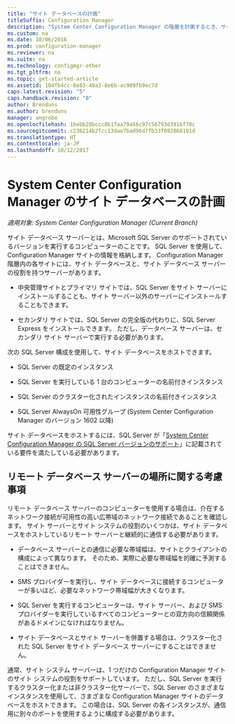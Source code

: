 ```yaml
---
title: "サイト データベースの計画"
titleSuffix: Configuration Manager
description: "System Center Configuration Manager の階層を計画するとき、サイト データベースとサイト データベース サーバーの役割を考える必要があります。"
ms.custom: na
ms.date: 10/06/2016
ms.prod: configuration-manager
ms.reviewer: na
ms.suite: na
ms.technology: configmgr-other
ms.tgt_pltfrm: na
ms.topic: get-started-article
ms.assetid: 104fb4cc-6e83-40a3-8e6b-ac909fb9ec7d
caps.latest.revision: "5"
caps.handback.revision: "0"
author: Brenduns
ms.author: brenduns
manager: angrobe
ms.openlocfilehash: 1bebb28bccc8b1faa79a56c97c56793d391bf70c
ms.sourcegitcommit: c236214b2fcc13dae7bad96d7fb33f692868191d
ms.translationtype: HT
ms.contentlocale: ja-JP
ms.lasthandoff: 10/12/2017
---
```

# <a name="plan-for-the-site-database-for-system-center-configuration-manager"></a>System Center Configuration Manager のサイト データベースの計画

*適用対象: System Center Configuration Manager (Current Branch)*

サイト データベース サーバーとは、Microsoft SQL Server のサポートされているバージョンを実行するコンピューターのことです。 SQL Server を使用して、Configuration Manager サイトの情報を格納します。 Configuration Manager 階層内の各サイトには、サイト データベースと、サイト データベース サーバーの役割を持つサーバーがあります。  

-   中央管理サイトとプライマリ サイトでは、SQL Server をサイト サーバーにインストールすることも、サイト サーバー以外のサーバーにインストールすることもできます。  

-   セカンダリ サイトでは、SQL Server の完全版の代わりに、SQL Server Express をインストールできます。 ただし、データベース サーバーは、セカンダリ サイト サーバーで実行する必要があります。  

次の SQL Server 構成を使用して、サイト データベースをホストできます。  

-   SQL Server の既定のインスタンス  

-   SQL Server を実行している 1 台のコンピューターの名前付きインスタンス  

-   SQL Server のクラスター化されたインスタンスの名前付きインスタンス  

-   SQL Server AlwaysOn 可用性グループ (System Center Configuration Manager のバージョン 1602 以降)


サイト データベースをホストするには、SQL Server が「[System Center Configuration Manager の SQL Server バージョンのサポート](../../../core/plan-design/configs/support-for-sql-server-versions.md)」に記載されている要件を満たしている必要があります。  



## <a name="remote-database-server-location-considerations"></a>リモート データベース サーバーの場所に関する考慮事項  

リモート データベース サーバーのコンピューターを使用する場合は、介在するネットワーク接続が可用性の高い広帯域のネットワーク接続であることを確認します。 サイト サーバーとサイト システムの役割のいくつかは、サイト データベースをホストしているリモート サーバーと継続的に通信する必要があります。

-   データベース サーバーとの通信に必要な帯域幅は、サイトとクライアントの構成によって異なります。 そのため、実際に必要な帯域幅を的確に予測することはできません。  

-   SMS プロバイダーを実行し、サイト データベースに接続するコンピューターが多いほど、必要なネットワーク帯域幅が大きくなります。  

-   SQL Server を実行するコンピューターは、サイト サーバー、および SMS プロバイダーを実行しているすべてのコンピューターとの双方向の信頼関係があるドメインになければなりません。  

-   サイト データベースとサイト サーバーを併置する場合は、クラスター化された SQL Server をサイト データベース サーバーにすることはできません。  


通常、サイト システム サーバーは、1 つだけの Configuration Manager サイトのサイト システムの役割をサポートしています。 ただし、SQL Server を実行するクラスター化または非クラスター化サーバーで、SQL Server のさまざまなインスタンスを使用して、さまざまな Configuration Manager サイトのデータベースをホストできます。 この場合は、SQL Server の各インスタンスが、通信用に別々のポートを使用するように構成する必要があります。  
